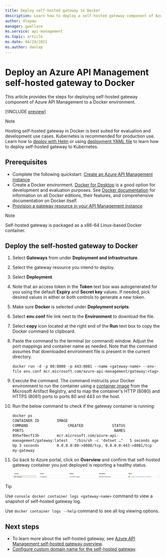 ```yaml
---
title: Deploy self-hosted gateway to Docker
description: Learn how to deploy a self-hosted gateway component of Azure API Management to Docker
author: dlepow
manager: gwallace
ms.service: api-management
ms.topic: article
ms.date: 04/19/2021
ms.author: danlep
---
```


# Deploy an Azure API Management self-hosted gateway to Docker

This article provides the steps for deploying self-hosted gateway component of Azure API Management to a Docker environment.

[!INCLUDE [preview](./includes/preview/preview-callout-self-hosted-gateway-deprecation.md.md)]

> [!NOTE]
> Hosting self-hosted gateway in Docker is best suited for evaluation and development use cases. Kubernetes is recommended for production use. Learn how to [deploy with Helm](how-to-deploy-self-hosted-gateway-kubernetes-helm.md) or using [deployment YAML file](how-to-deploy-self-hosted-gateway-kubernetes.md) to learn how to deploy self-hosted gateway to Kubernetes.

## Prerequisites

- Complete the following quickstart: [Create an Azure API Management instance](get-started-create-service-instance.md)
- Create a Docker environment. [Docker for Desktop](https://www.docker.com/products/docker-desktop) is a good option for development and evaluation purposes. See [Docker documentation](https://docs.docker.com) for information on all Docker editions, their features, and comprehensive documentation on Docker itself.
- [Provision a gateway resource in your API Management instance](api-management-howto-provision-self-hosted-gateway.md)

> [!NOTE]
> Self-hosted gateway is packaged as a x86-64 Linux-based Docker container.

## Deploy the self-hosted gateway to Docker

1. Select **Gateways** from under **Deployment and infrastructure**.
2. Select the gateway resource you intend to deploy.
3. Select **Deployment**.
4. Note that an access token in the **Token** text box was autogenerated for you using the default **Expiry** and **Secret key** values. If needed, pick desired values in either or both controls to generate a new token.
5. Make sure **Docker** is selected under **Deployment scripts**.
6. Select **env.conf** file link next to the **Environment** to download the file.
7. Select **copy** icon located at the right end of the **Run** text box to copy the Docker command to clipboard.
8. Paste the command to the terminal (or command) window. Adjust the port mappings and container name as needed. Note that the command assumes that downloaded environment file is present in the current directory.

   ```
   docker run -d -p 80:8080 -p 443:8081 --name <gateway-name> --env-file env.conf mcr.microsoft.com/azure-api-management/gateway:<tag>
   ```

9. Execute the command. The command instructs your Docker environment to run the container using a [container image](https://aka.ms/apim/shgw/registry-portal) from the Microsoft Artifact Registry, and to map the container's HTTP (8080) and HTTPS (8081) ports to ports 80 and 443 on the host.
10. Run the below command to check if the gateway container is running:
    ```console
    docker ps
    CONTAINER ID        IMAGE                                                 COMMAND                  CREATED             STATUS              PORTS                                         NAMES
    895ef0ecf13b        mcr.microsoft.com/azure-api-management/gateway:latest   "/bin/sh -c 'dotnet …"   5 seconds ago       Up 3 seconds        0.0.0.0:80->8080/tcp, 0.0.0.0:443->8081/tcp   my-gateway
    ```
10. Go back to Azure portal, click on **Overview** and confirm that self-hosted gateway container you just deployed is reporting a healthy status.

    ![gateway status](media/how-to-deploy-self-hosted-gateway-docker/status.png)

> [!TIP]
> Use `console docker container logs <gateway-name>` command to view a snapshot of self-hosted gateway log.
>
> Use `docker container logs --help` command to see all log viewing options.

## Next steps

* To learn more about the self-hosted gateway, see [Azure API Management self-hosted gateway overview](self-hosted-gateway-overview.md).
* [Configure custom domain name for the self-hosted gateway](api-management-howto-configure-custom-domain-gateway.md).
